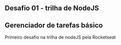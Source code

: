 ## Desafio 01 - trilha de NodeJS
## Gerenciador de tarefas básico
Primeiro desafio na trilha de nodeJS pela Rocketseat
